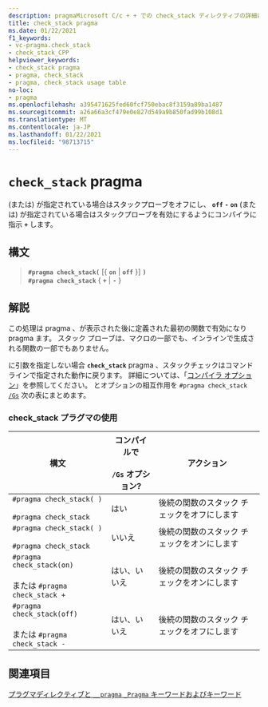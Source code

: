 ```yaml
---
description: pragmaMicrosoft C/c + + での check_stack ディレクティブの詳細については、こちらを参照してください。
title: check_stack pragma
ms.date: 01/22/2021
f1_keywords:
- vc-pragma.check_stack
- check_stack_CPP
helpviewer_keywords:
- check_stack pragma
- pragma, check_stack
- pragma, check_stack usage table
no-loc:
- pragma
ms.openlocfilehash: a395471625fed60fcf750ebac8f3159a89ba1487
ms.sourcegitcommit: a26a66a3cf479e0e827d549a9b850fad99b108d1
ms.translationtype: MT
ms.contentlocale: ja-JP
ms.lasthandoff: 01/22/2021
ms.locfileid: "98713715"
---
```

# <a name="check_stack-no-locpragma"></a>`check_stack` pragma

(または) が指定されている場合はスタックプローブをオフにし、 **`off`** **`-`** **`on`** (または) が指定されている場合はスタックプローブを有効にするようにコンパイラに指示 **`+`** します。

## <a name="syntax"></a>構文

> **`#pragma check_stack(`** [{ **`on`** | **`off`** }] **`)`**\
> **`#pragma check_stack`** { **`+`** | **`-`** }

## <a name="remarks"></a>解説

この処理は pragma 、が表示された後に定義された最初の関数で有効になり pragma ます。 スタック プローブは、マクロの一部でも、インラインで生成される関数の一部でもありません。

に引数を指定しない場合 **`check_stack`** pragma 、スタックチェックはコマンドラインで指定された動作に戻ります。 詳細については、「[コンパイラ オプション](../build/reference/compiler-options.md)」を参照してください。 とオプションの相互作用を `#pragma check_stack` [`/Gs`](../build/reference/gs-control-stack-checking-calls.md) 次の表にまとめます。

### <a name="using-the-check_stack-pragma"></a>check_stack プラグマの使用

| 構文 | コンパイルで<br /><br /> `/Gs` オプション? | アクション |
|--|--|--|
| `#pragma check_stack( )`<br /><br /> `#pragma check_stack` | はい | 後続の関数のスタック チェックをオフにします |
| `#pragma check_stack( )`<br /><br /> `#pragma check_stack` | いいえ | 後続の関数のスタック チェックをオンにします |
| `#pragma check_stack(on)`<br /><br /> または `#pragma check_stack +` | はい、いいえ | 後続の関数のスタック チェックをオンにします |
| `#pragma check_stack(off)`<br /><br /> または `#pragma check_stack -` | はい、いいえ | 後続の関数のスタック チェックをオフにします |

## <a name="see-also"></a>関連項目

[プラグマディレクティブと `__pragma` `_Pragma` キーワードおよびキーワード](./pragma-directives-and-the-pragma-keyword.md)
